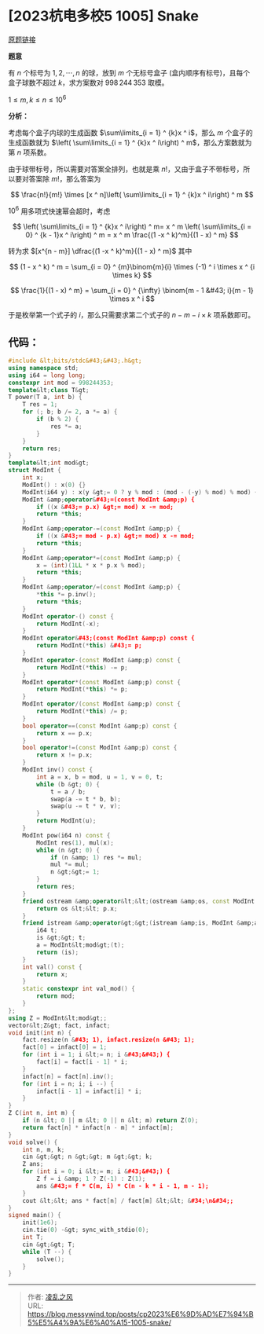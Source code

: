 # [2023杭电多校5 1005] Snake


[原题链接](https://acm.hdu.edu.cn/showproblem.php?pid=7328)

**题意**

有 $n$ 个标号为 $1,2,\cdots,n$ 的球，放到 $m$ 个无标号盒子 (盒内顺序有标号)，且每个盒子球数不超过 $k$，求方案数对 $998\,244\,353$ 取模。

$1 \le m,k \le n \le 10 ^ 6$

**分析：**

考虑每个盒子内球的生成函数 $\sum\limits_{i = 1} ^ {k}x ^ i$，那么 $m$ 个盒子的生成函数就为 $\left( \sum\limits_{i = 1} ^ {k}x ^ i\right) ^ m$，那么方案数就为第 $n$ 项系数。

由于球带标号，所以需要对答案全排列，也就是乘 $n!$，又由于盒子不带标号，所以要对答案除 $m!$，那么答案为 

$$
\frac{n!}{m!} \times [x ^ n]\left( \sum\limits_{i = 1} ^ {k}x ^ i\right) ^ m
$$

$10 ^ 6$ 用多项式快速幂会超时，考虑

$$
\left( \sum\limits_{i = 1} ^ {k}x ^ i\right) ^ m= x ^ m \left( \sum\limits_{i = 0} ^ {k - 1}x ^ i\right) ^ m = x ^ m \frac{(1 -x ^ k)^m}{(1 - x) ^ m}
$$

转为求 $[x^{n - m}] \dfrac{(1 -x ^ k)^m}{(1 - x) ^ m}$ 其中

$$
(1 - x ^ k) ^ m = \sum_{i = 0} ^ {m}\binom{m}{i} \times (-1) ^ i \times x ^ {i \times k}
$$

$$
\frac{1}{(1 - x) ^ m} = \sum_{i = 0} ^ {\infty} \binom{m - 1 &#43; i}{m - 1} \times x ^ i
$$

于是枚举第一个式子的 $i$，那么只需要求第二个式子的 $n - m - i \times k$ 项系数即可。
## 代码：
```cpp
#include &lt;bits/stdc&#43;&#43;.h&gt;
using namespace std;
using i64 = long long;
constexpr int mod = 998244353;
template&lt;class T&gt;
T power(T a, int b) {
    T res = 1;
    for (; b; b /= 2, a *= a) {
        if (b % 2) {
            res *= a;
        }
    }
    return res;
}
template&lt;int mod&gt;
struct ModInt {
    int x;
    ModInt() : x(0) {}
    ModInt(i64 y) : x(y &gt;= 0 ? y % mod : (mod - (-y) % mod) % mod) {}
    ModInt &amp;operator&#43;=(const ModInt &amp;p) {
        if ((x &#43;= p.x) &gt;= mod) x -= mod;
        return *this;
    }
    ModInt &amp;operator-=(const ModInt &amp;p) {
        if ((x &#43;= mod - p.x) &gt;= mod) x -= mod;
        return *this;
    }
    ModInt &amp;operator*=(const ModInt &amp;p) {
        x = (int)(1LL * x * p.x % mod);
        return *this;
    }
    ModInt &amp;operator/=(const ModInt &amp;p) {
        *this *= p.inv();
        return *this;
    }
    ModInt operator-() const {
        return ModInt(-x);
    }
    ModInt operator&#43;(const ModInt &amp;p) const {
        return ModInt(*this) &#43;= p;
    }
    ModInt operator-(const ModInt &amp;p) const {
        return ModInt(*this) -= p;
    }
    ModInt operator*(const ModInt &amp;p) const {
        return ModInt(*this) *= p;
    }
    ModInt operator/(const ModInt &amp;p) const {
        return ModInt(*this) /= p;
    }
    bool operator==(const ModInt &amp;p) const {
        return x == p.x;
    }
    bool operator!=(const ModInt &amp;p) const {
        return x != p.x;
    }
    ModInt inv() const {
        int a = x, b = mod, u = 1, v = 0, t;
        while (b &gt; 0) {
            t = a / b;
            swap(a -= t * b, b);
            swap(u -= t * v, v);
        }
        return ModInt(u);
    }
    ModInt pow(i64 n) const {
        ModInt res(1), mul(x);
        while (n &gt; 0) {
            if (n &amp; 1) res *= mul;
            mul *= mul;
            n &gt;&gt;= 1;
        }
        return res;
    }
    friend ostream &amp;operator&lt;&lt;(ostream &amp;os, const ModInt &amp;p) {
        return os &lt;&lt; p.x;
    }
    friend istream &amp;operator&gt;&gt;(istream &amp;is, ModInt &amp;a) {
        i64 t;
        is &gt;&gt; t;
        a = ModInt&lt;mod&gt;(t);
        return (is);
    }
    int val() const {
        return x;
    }
    static constexpr int val_mod() {
        return mod;
    }
};
using Z = ModInt&lt;mod&gt;;
vector&lt;Z&gt; fact, infact;
void init(int n) {
    fact.resize(n &#43; 1), infact.resize(n &#43; 1);
    fact[0] = infact[0] = 1;
    for (int i = 1; i &lt;= n; i &#43;&#43;) {
        fact[i] = fact[i - 1] * i;
    }
    infact[n] = fact[n].inv();
    for (int i = n; i; i --) {
        infact[i - 1] = infact[i] * i;
    }
}
Z C(int n, int m) {
    if (n &lt; 0 || m &lt; 0 || n &lt; m) return Z(0);
    return fact[n] * infact[n - m] * infact[m];
}
void solve() {
    int n, m, k;
    cin &gt;&gt; n &gt;&gt; m &gt;&gt; k;
    Z ans;
    for (int i = 0; i &lt;= m; i &#43;&#43;) {
        Z f = i &amp; 1 ? Z(-1) : Z(1);
        ans &#43;= f * C(m, i) * C(n - k * i - 1, m - 1);
    }
    cout &lt;&lt; ans * fact[n] / fact[m] &lt;&lt; &#34;\n&#34;;
}
signed main() {
    init(1e6);
    cin.tie(0) -&gt; sync_with_stdio(0);
    int T;
    cin &gt;&gt; T;
    while (T --) {
        solve();
    }
}
```

---

> 作者: [凌乱之风](https://github.com/messywind)  
> URL: https://blog.messywind.top/posts/cp2023%E6%9D%AD%E7%94%B5%E5%A4%9A%E6%A0%A15-1005-snake/  

